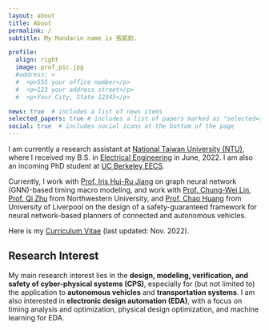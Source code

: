 ```yaml
---
layout: about
title: About
permalink: /
subtitle: My Mandarin name is 張凱鈞.

profile:
  align: right
  image: prof_pic.jpg
  #address: >
  #  <p>555 your office number</p>
  #  <p>123 your address street</p>
  #  <p>Your City, State 12345</p>

news: true  # includes a list of news items
selected_papers: true # includes a list of papers marked as "selected={true}"
social: true  # includes social icons at the bottom of the page
---
```


I am currently a research assistant at [National Taiwan University (NTU)](https://www.ntu.edu.tw/english/index.html), where I received my B.S. in [Electrical Engineering](https://web.ee.ntu.edu.tw/eng/index.php) in June, 2022. I am also an incoming PhD student at [UC Berkeley EECS](https://eecs.berkeley.edu/).

Currently, I work with [Prof. Iris Hui-Ru Jiang](https://www.ee.ntu.edu.tw/profile1.php?teacher_id=24040) on graph neural network (GNN)-based timing macro modeling, and work with [Prof. Chung-Wei Lin](https://www.csie.ntu.edu.tw/~cwlin/), [Prof. Qi Zhu](https://www.mccormick.northwestern.edu/research-faculty/directory/profiles/zhu-qi.html) from Northwestern University, and [Prof. Chao Huang](https://chaohuang2018.github.io/main/) from University of Liverpool on the design of a safety-guaranteed framework for neural network-based planners of connected and autonomous vehicles.

Here is my [Curriculum Vitae](https://kevinchang73.github.io/assets/pdf/Chang_Kai-Chun_CV_2022_11.pdf) (last updated: Nov. 2022).


## Research Interest
My main research interest lies in the **design, modeling, verification, and safety of cyber-physical systems (CPS)**, especially for (but not limited to) the application to **autonomous vehicles** and **transportation systems**. I am also interested in **electronic design automation (EDA)**, with a focus on timing analysis and optimization, physical design optimization, and machine learning for EDA.

<!--Write your biography here. Tell the world about yourself. Link to your favorite [subreddit](http://reddit.com). You can put a picture in, too. The code is already in, just name your picture `prof_pic.jpg` and put it in the `img/` folder.>

Put your address / P.O. box / other info right below your picture. You can also disable any these elements by editing `profile` property of the YAML header of your `_pages/about.md`. Edit `_bibliography/papers.bib` and Jekyll will render your [publications page](/al-folio/publications/) automatically.

Link to your social media connections, too. This theme is set up to use [Font Awesome icons](http://fortawesome.github.io/Font-Awesome/) and [Academicons](https://jpswalsh.github.io/academicons/), like the ones below. Add your Facebook, Twitter, LinkedIn, Google Scholar, or just disable all of them.-->
